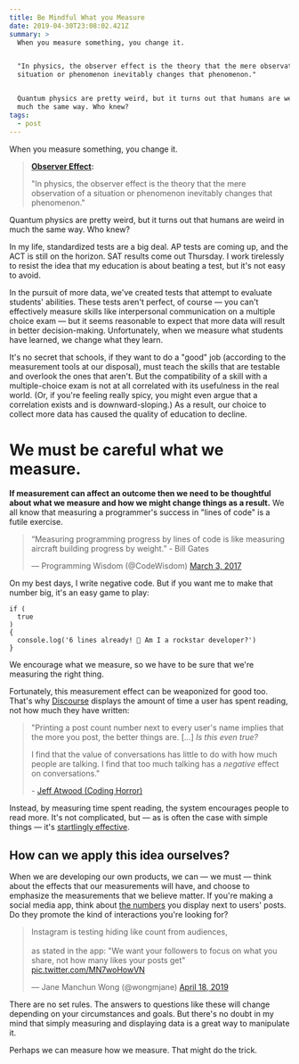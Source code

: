 ```yaml
---
title: Be Mindful What you Measure
date: 2019-04-30T23:08:02.421Z
summary: >
  When you measure something, you change it.


  "In physics, the observer effect is the theory that the mere observation of a
  situation or phenomenon inevitably changes that phenomenon."


  Quantum physics are pretty weird, but it turns out that humans are weird in
  much the same way. Who knew?
tags:
  - post
---
```

When you measure something, you change it.

> **[Observer Effect](https://en.wikipedia.org/wiki/Observer_effect_(physics)):**
> 
> "In physics, the observer effect is the theory that the mere observation of a situation or phenomenon inevitably changes that phenomenon."

Quantum physics are pretty weird, but it turns out that humans are weird in much the same way. Who knew?

In my life, standardized tests are a big deal. AP tests are coming up, and the ACT is still on the horizon.  SAT results come out Thursday. I work tirelessly to resist the idea that my education is about beating a test, but it's not easy to avoid.

In the pursuit of more data, we've created tests that attempt to evaluate students' abilities. These tests aren't perfect, of course — you can't effectively measure skills like interpersonal communication on a multiple choice exam — but it seems reasonable to expect that more data will result in better decision-making. Unfortunately, when we measure what students have learned, we change what they learn.

It's no secret that schools, if they want to do a "good" job (according to the measurement tools at our disposal), must teach the skills that are testable and overlook the ones that aren't. But the compatibility of a skill with a multiple-choice exam is not at all correlated with its usefulness in the real world. (Or, if you're feeling really spicy, you might even argue that a correlation exists and is downward-sloping.) As a result, our choice to collect more data has caused the quality of education to decline.

# We must be careful what we measure.

**If measurement can affect an outcome then we need to be thoughtful about what we measure and how we might change things as a result.** We all know that measuring a programmer's success in "lines of code" is a futile exercise.

<blockquote class="twitter-tweet" data-lang="en"><p lang="en" dir="ltr">“Measuring programming progress by lines of code is like measuring aircraft building progress by weight.” - Bill Gates</p>&mdash; Programming Wisdom (@CodeWisdom) <a href="https://twitter.com/CodeWisdom/status/837749167049031681?ref_src=twsrc%5Etfw">March 3, 2017</a></blockquote>
<script async src="https://platform.twitter.com/widgets.js" charset="utf-8"></script>

On my best days, I write negative code. But if you want me to make that number big, it's an easy game to play:

```
if (
  true
)
{
  console.log('6 lines already! 🎉 Am I a rockstar developer?')
}
```
We encourage what we measure, so we have to be sure that we're measuring the right thing.

Fortunately, this measurement effect can be weaponized for good too. That's why [Discourse](https://www.discourse.org/) displays the amount of time a user has spent reading, not how much they have written:

> "Printing a post count number next to every user's name implies that the more you post, the better things are. [...] *Is this even true?*
>
> I find that the value of conversations has little to do with how much people are talking. I find that too much talking has a *negative* effect on conversations."
>
> \- [Jeff Atwood (Coding Horror)](https://blog.codinghorror.com/because-reading-is-fundamental-2/)

Instead, by measuring time spent reading, the system encourages people to read more. It's not complicated, but — as is often the case with simple things — it's [startlingly effective](https://blog.codinghorror.com/for-a-bit-of-colored-ribbon/).

## How can we apply this idea ourselves?

When we are developing our own products, we can — we must — think about the effects that our measurements will have, and choose to emphasize the measurements that we believe matter. If you're making a social media app, think about [the numbers](https://dev.to/grv19/number-of-followers-to-be-shown-on-a-profile-pbi) you display next to users' posts. Do they promote the kind of interactions you're looking for?

<blockquote class="twitter-tweet" data-lang="en"><p lang="en" dir="ltr">Instagram is testing hiding like count from audiences,<br><br>as stated in the app: &quot;We want your followers to focus on what you share, not how many likes your posts get&quot; <a href="https://t.co/MN7woHowVN">pic.twitter.com/MN7woHowVN</a></p>&mdash; Jane Manchun Wong (@wongmjane) <a href="https://twitter.com/wongmjane/status/1118970853654290432?ref_src=twsrc%5Etfw">April 18, 2019</a></blockquote>
<script async src="https://platform.twitter.com/widgets.js" charset="utf-8"></script>

There are no set rules. The answers to questions like these will change depending on your circumstances and goals. But there's no doubt in my mind that simply measuring and displaying data is a great way to manipulate it.

Perhaps we can measure how we measure. That might do the trick.
